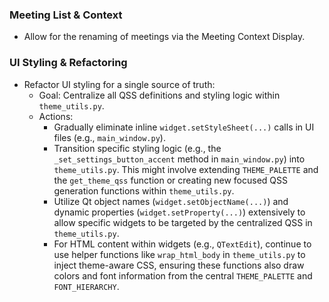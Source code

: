 ### Meeting List & Context
- Allow for the renaming of meetings via the Meeting Context Display.

### UI Styling & Refactoring
- Refactor UI styling for a single source of truth:
    - Goal: Centralize all QSS definitions and styling logic within `theme_utils.py`.
    - Actions:
        - Gradually eliminate inline `widget.setStyleSheet(...)` calls in UI files (e.g., `main_window.py`).
        - Transition specific styling logic (e.g., the `_set_settings_button_accent` method in `main_window.py`) into `theme_utils.py`. This might involve extending `THEME_PALETTE` and the `get_theme_qss` function or creating new focused QSS generation functions within `theme_utils.py`.
        - Utilize Qt object names (`widget.setObjectName(...)`) and dynamic properties (`widget.setProperty(...)`) extensively to allow specific widgets to be targeted by the centralized QSS in `theme_utils.py`.
        - For HTML content within widgets (e.g., `QTextEdit`), continue to use helper functions like `wrap_html_body` in `theme_utils.py` to inject theme-aware CSS, ensuring these functions also draw colors and font information from the central `THEME_PALETTE` and `FONT_HIERARCHY`.  